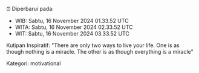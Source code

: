 ⏰ Diperbarui pada:
- WIB: Sabtu, 16 November 2024 01.33.52 UTC
- WITA: Sabtu, 16 November 2024 02.33.52 UTC
- WIT: Sabtu, 16 November 2024 03.33.52 UTC

Kutipan Inspiratif:
"There are only two ways to live your life. One is as though nothing is a miracle. The other is as though everything is a miracle"


Kategori: motivational

